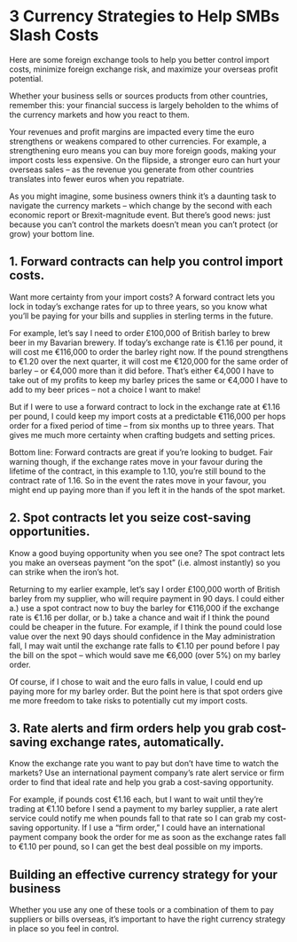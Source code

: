 # 3 Currency Strategies to Help SMBs Slash Costs

Here are some foreign exchange tools to help you better control import costs, minimize foreign exchange risk, and maximize your overseas profit potential.

Whether your business sells or sources products from other countries, remember this: your financial success is largely beholden to the whims of the currency markets and how you react to them.

Your revenues and profit margins are impacted every time the euro strengthens or weakens compared to other currencies. For example, a strengthening euro means you can buy more foreign goods, making your import costs less expensive. On the flipside, a stronger euro can hurt your overseas sales – as the revenue you generate from other countries translates into fewer euros when you repatriate.

As you might imagine, some business owners think it’s a daunting task to navigate the currency markets – which change by the second with each economic report or Brexit-magnitude event. But there’s good news: just because you can’t control the markets doesn’t mean you can’t protect (or grow) your bottom line.

## 1. Forward contracts can help you control import costs.
Want more certainty from your import costs? A forward contract lets you lock in today’s exchange rates for up to three years, so you know what you’ll be paying for your bills and supplies in sterling terms in the future.

For example, let’s say I need to order £100,000 of British barley to brew beer in my Bavarian brewery. If today’s exchange rate is €1.16 per pound, it will cost me €116,000 to order the barley right now. If the pound strengthens to €1.20 over the next quarter, it will cost me €120,000 for the same order of barley – or €4,000 more than it did before. That’s either €4,000 I have to take out of my profits to keep my barley prices the same or €4,000 I have to add to my beer prices – not a choice I want to make!

But if I were to use a forward contract to lock in the exchange rate at €1.16 per pound, I could keep my import costs at a predictable €116,000 per hops order for a fixed period of time – from six months up to three years. That gives me much more certainty when crafting budgets and setting prices.

Bottom line: Forward contracts are great if you’re looking to budget. Fair warning though, if the exchange rates move in your favour during the lifetime of the contract, in this example to 1.10, you’re still bound to the contract rate of 1.16. So in the event the rates move in your favour, you might end up paying more than if you left it in the hands of the spot market.

## 2. Spot contracts let you seize cost-saving opportunities.
Know a good buying opportunity when you see one? The spot contract lets you make an overseas payment “on the spot” (i.e. almost instantly) so you can strike when the iron’s hot.

Returning to my earlier example, let’s say I order £100,000 worth of British barley from my supplier, who will require payment in 90 days. I could either a.) use a spot contract now to buy the barley for €116,000 if the exchange rate is €1.16 per dollar, or b.) take a chance and wait if I think the pound could be cheaper in the future. For example, if I think the pound could lose value over the next 90 days should confidence in the May administration fall, I may wait until the exchange rate falls to €1.10 per pound before I pay the bill on the spot – which would save me €6,000 (over 5%) on my barley order.

Of course, if I chose to wait and the euro falls in value, I could end up paying more for my barley order. But the point here is that spot orders give me more freedom to take risks to potentially cut my import costs.

## 3. Rate alerts and firm orders help you grab cost-saving exchange rates, automatically.
Know the exchange rate you want to pay but don’t have time to watch the markets? Use an international payment company’s rate alert service or firm order to find that ideal rate and help you grab a cost-saving opportunity.

For example, if pounds cost €1.16 each, but I want to wait until they’re trading at €1.10 before I send a payment to my barley supplier, a rate alert service could notify me when pounds fall to that rate so I can grab my cost-saving opportunity. If I use a “firm order,” I could have an international payment company book the order for me as soon as the exchange rates fall to €1.10 per pound, so I can get the best deal possible on my imports.

## Building an effective currency strategy for your business
Whether you use any one of these tools or a combination of them to pay suppliers or bills overseas, it’s important to have the right currency strategy in place so you feel in control.
